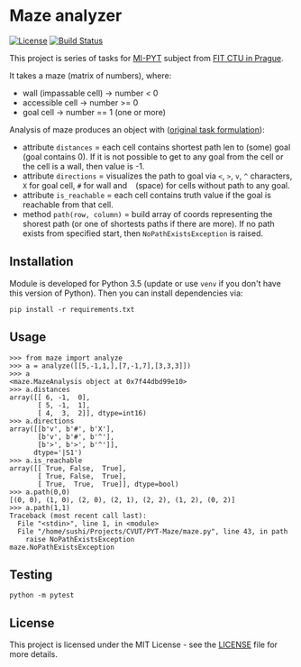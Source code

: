 # Maze analyzer

[![License](https://img.shields.io/badge/license-MIT-blue.svg)](LICENSE)
[![Build Status](https://travis-ci.com/MarekSuchanek/maze.svg?token=XD73y3snHDycemSiHx3H&branch=master)](https://travis-ci.com/MarekSuchanek/maze)

This project is series of tasks for [MI-PYT](https://github.com/cvut/MI-PYT) 
subject from [FIT CTU in Prague](https://fit.cvut.cz).

It takes a maze (matrix of numbers), where:

* wall (impassable cell) -> number < 0
* accessible cell -> number >= 0
* goal cell -> number == 1 (one or more)

Analysis of maze produces an object with ([original task formulation](https://github.com/cvut/MI-PYT/blob/master/tutorials/07_numpy.md)):

* attribute `distances` = each cell contains shortest path len to (some)
  goal (goal contains 0). If it is not possible to get to any goal from
  the cell or the cell is a wall, then value is -1.
* attribute `directions` = visualizes the path to goal via `<`, `>`, `v`,
  `^` characters, `X` for goal cell, `#` for wall and ` ` (space) for
  cells without path to any goal.
* attribute `is_reachable` = each cell contains truth value if the goal 
  is reachable from that cell.
* method `path(row, column)` = build array of coords representing the 
  shorest path (or one of shortests paths if there are more). If no path
  exists from specified start, then `NoPathExistsException` is raised.

## Installation

Module is developed for Python 3.5 (update or use `venv` if you don't 
have this version of Python). Then you can install dependencies via:

```
pip install -r requirements.txt
```

## Usage

```
>>> from maze import analyze
>>> a = analyze([[5,-1,1,],[7,-1,7],[3,3,3]])
>>> a
<maze.MazeAnalysis object at 0x7f44dbd99e10>
>>> a.distances
array([[ 6, -1,  0],
       [ 5, -1,  1],
       [ 4,  3,  2]], dtype=int16)
>>> a.directions
array([[b'v', b'#', b'X'],
       [b'v', b'#', b'^'],
       [b'>', b'>', b'^']], 
      dtype='|S1')
>>> a.is_reachable
array([[ True, False,  True],
       [ True, False,  True],
       [ True,  True,  True]], dtype=bool)
>>> a.path(0,0)
[(0, 0), (1, 0), (2, 0), (2, 1), (2, 2), (1, 2), (0, 2)]
>>> a.path(1,1)
Traceback (most recent call last):
  File "<stdin>", line 1, in <module>
  File "/home/sushi/Projects/CVUT/PYT-Maze/maze.py", line 43, in path
    raise NoPathExistsException
maze.NoPathExistsException
```

## Testing

```
python -m pytest
```

## License

This project is licensed under the MIT License - see the [LICENSE](LICENSE)
file for more details.
